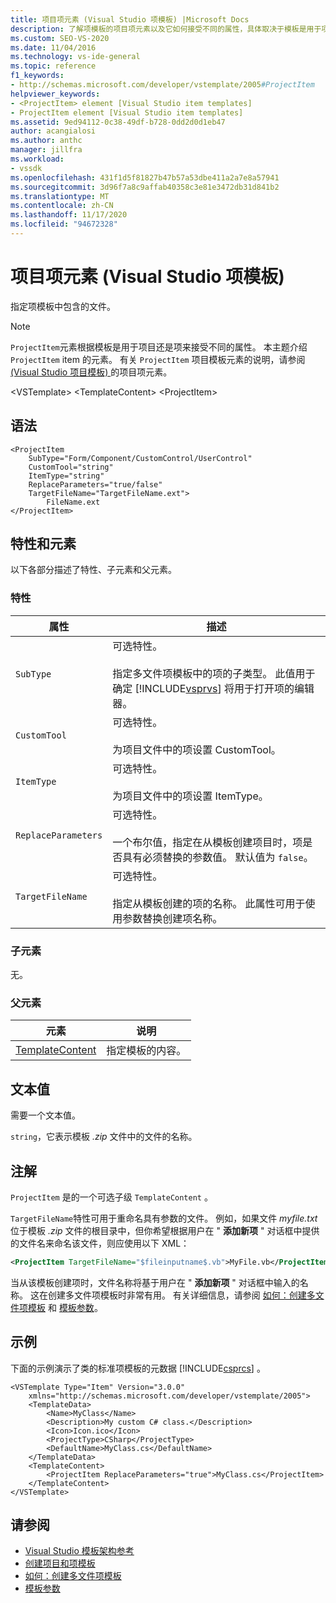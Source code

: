 ```yaml
---
title: 项目项元素 (Visual Studio 项模板) |Microsoft Docs
description: 了解项模板的项目项元素以及它如何接受不同的属性，具体取决于模板是用于项目还是项。
ms.custom: SEO-VS-2020
ms.date: 11/04/2016
ms.technology: vs-ide-general
ms.topic: reference
f1_keywords:
- http://schemas.microsoft.com/developer/vstemplate/2005#ProjectItem
helpviewer_keywords:
- <ProjectItem> element [Visual Studio item templates]
- ProjectItem element [Visual Studio item templates]
ms.assetid: 9ed94112-0c38-49df-b728-0dd2d0d1eb47
author: acangialosi
ms.author: anthc
manager: jillfra
ms.workload:
- vssdk
ms.openlocfilehash: 431f1d5f81827b47b57a53dbe411a2a7e8a57941
ms.sourcegitcommit: 3d96f7a8c9affab40358c3e81e3472db31d841b2
ms.translationtype: MT
ms.contentlocale: zh-CN
ms.lasthandoff: 11/17/2020
ms.locfileid: "94672328"
---
```

# <a name="projectitem-element-visual-studio-item-templates"></a>项目项元素 (Visual Studio 项模板) 
指定项模板中包含的文件。

> [!NOTE]
> `ProjectItem`元素根据模板是用于项目还是项来接受不同的属性。 本主题介绍 `ProjectItem` item 的元素。 有关 `ProjectItem` 项目模板元素的说明，请参阅 [ (Visual Studio 项目模板) ](../extensibility/projectitem-element-visual-studio-project-templates.md)的项目项元素。

 \<VSTemplate> \<TemplateContent>
 \<ProjectItem>

## <a name="syntax"></a>语法

```
<ProjectItem
    SubType="Form/Component/CustomControl/UserControl"
    CustomTool="string"
    ItemType="string"
    ReplaceParameters="true/false"
    TargetFileName="TargetFileName.ext">
        FileName.ext
</ProjectItem>
```

## <a name="attributes-and-elements"></a>特性和元素
 以下各部分描述了特性、子元素和父元素。

### <a name="attributes"></a>特性

| 属性 | 描述 |
|---------------------| - |
| `SubType` | 可选特性。<br /><br /> 指定多文件项模板中的项的子类型。 此值用于确定 [!INCLUDE[vsprvs](../code-quality/includes/vsprvs_md.md)] 将用于打开项的编辑器。 |
| `CustomTool` | 可选特性。<br /><br /> 为项目文件中的项设置 CustomTool。 |
| `ItemType` | 可选特性。<br /><br /> 为项目文件中的项设置 ItemType。 |
| `ReplaceParameters` | 可选特性。<br /><br /> 一个布尔值，指定在从模板创建项目时，项是否具有必须替换的参数值。 默认值为 `false`。 |
| `TargetFileName` | 可选特性。<br /><br /> 指定从模板创建的项的名称。 此属性可用于使用参数替换创建项名称。 |

### <a name="child-elements"></a>子元素
 无。

### <a name="parent-elements"></a>父元素

|元素|说明|
|-------------|-----------------|
|[TemplateContent](../extensibility/templatecontent-element-visual-studio-templates.md)|指定模板的内容。|

## <a name="text-value"></a>文本值
 需要一个文本值。

 `string`，它表示模板 *.zip* 文件中的文件的名称。

## <a name="remarks"></a>注解
 `ProjectItem` 是的一个可选子级 `TemplateContent` 。

 `TargetFileName`特性可用于重命名具有参数的文件。 例如，如果文件 *myfile.txt* 位于模板 *.zip* 文件的根目录中，但你希望根据用户在 " **添加新项** " 对话框中提供的文件名来命名该文件，则应使用以下 XML：

```xml
<ProjectItem TargetFileName="$fileinputname$.vb">MyFile.vb</ProjectItem>
```

 当从该模板创建项时，文件名称将基于用户在 " **添加新项** " 对话框中输入的名称。 这在创建多文件项模板时非常有用。 有关详细信息，请参阅 [如何：创建多文件项模板](../ide/how-to-create-multi-file-item-templates.md) 和 [模板参数](../ide/template-parameters.md)。

## <a name="example"></a>示例
 下面的示例演示了类的标准项模板的元数据 [!INCLUDE[csprcs](../data-tools/includes/csprcs_md.md)] 。

```
<VSTemplate Type="Item" Version="3.0.0"
    xmlns="http://schemas.microsoft.com/developer/vstemplate/2005">
    <TemplateData>
        <Name>MyClass</Name>
        <Description>My custom C# class.</Description>
        <Icon>Icon.ico</Icon>
        <ProjectType>CSharp</ProjectType>
        <DefaultName>MyClass.cs</DefaultName>
    </TemplateData>
    <TemplateContent>
        <ProjectItem ReplaceParameters="true">MyClass.cs</ProjectItem>
    </TemplateContent>
</VSTemplate>
```

## <a name="see-also"></a>请参阅
- [Visual Studio 模板架构参考](../extensibility/visual-studio-template-schema-reference.md)
- [创建项目和项模板](../ide/creating-project-and-item-templates.md)
- [如何：创建多文件项模板](../ide/how-to-create-multi-file-item-templates.md)
- [模板参数](../ide/template-parameters.md)
